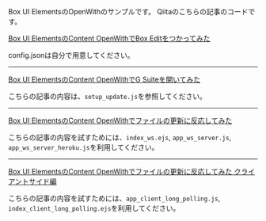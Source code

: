 Box UI ElementsのOpenWithのサンプルです。
Qiitaのこちらの記事のコードです。

[Box UI ElementsのContent OpenWithでBox Editをつかってみた](https://qiita.com/kobay/items/8f01353308141813881f)

config.jsonは自分で用意してください。

---


[Box UI ElementsのContent OpenWithでG Suiteを開いてみた](https://qiita.com/kobay/items/cfa15d894e17a0fba384)

こちらの記事の内容は、`setup_update.js`を参照してください。

---

[Box UI ElementsのContent OpenWithでファイルの更新に反応してみた](https://qiita.com/kobay/items/685a0cdf139ad896d43c)

こちらの記事の内容を試すためには、`index_ws.ejs`, `app_ws_server.js`, `app_ws_server_heroku.js`を利用してください。


--- 
[Box UI ElementsのContent OpenWithでファイルの更新に反応してみた クライアントサイド編](https://qiita.com/kobay/items/0169158c78447ffd2763)

こちらの記事の内容を試すためには、`app_client_long_polling.js`, `index_client_long_polling.ejs`を利用してください。

